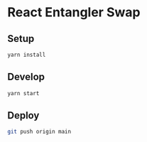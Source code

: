# React Entangler Swap

## Setup

```bash
yarn install
```

## Develop

```bash
yarn start
```

## Deploy

```bash
git push origin main
```
